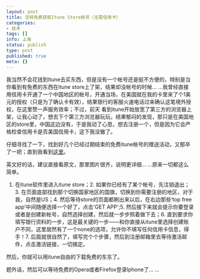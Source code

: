 ```yaml
---
layout: post
title: 怎样免费获取Itune Store帐号（无需信用卡）
categories:
- 技术
tags: []
info: 上海
status: publish
type: post
published: true
meta: {}
---
```


我当然不会花钱到Itune去买东西，但是没有一个帐号还是挺不方便的，特别是当你看到有免费的东西在itune store上了架，结果却没帐号的时候... ...我曾经直接用信用卡开通了一个中国地区的帐号，开通当场，在美国就在我的卡里来了个1美元的授权（只是为了确认卡有效），结果银行的客服火速电话过来确认这笔境外授权，在这里赞一声服务效率；不过，前天 看到itune开始放宽了第三方的浏览器上架，让我心动了，想去下个第三方浏览器玩玩，结果郁闷的发现，那只是在美国地区的store里，中国这边没有，于是我动了心思，想去注册一个，但是因为它会严格检查信用卡是否美国信用卡，这下我没辙了。

仔细寻找了一下，找到好几个已经过期结束的免费itune帐号的赠送活动，又郁卒了一把；直到我看到[这里](http://justinciappara.wordpress.com/2008/10/06/free-itunes-account-without-redemption-code/)。

英文好的话，建议直接看原文，那里图片很齐，说明更详细... ...原来一切都这么简单。

1. 在itune软件里进入itune store；2. 如果你已经有了某个帐号，先注销退出；3. 在页面底部找到那个切换国家地区的国旗，切换到你需要注册的地区，对于我，自然是US；4. 然后等待store的页面都刷出来以后，在右边那些‘top free app’中间随便选择一个好了，点击&#039;GET APP&#039;;5. 然后接下来就会提示你要登录或者是创建新帐号，自然选择创建，然后就一步步照着做下去；6. 直到要求你填写银行资料的一步，这是最关键的一步——和你直接从itune里选择创建账户不同，这里居然有了一个none的选项，允许你不填写任何信用卡信息，得手！7. 后面就很自然了，填写完个个步骤，然后到注册邮箱里去等待激活邮件，点击激活链接，一切搞定。

然后，你就可以用itune自由的下载免费的东东了。

题外话，然后可以等待免费的Opera或者Firefox登录Iphone了... ...


